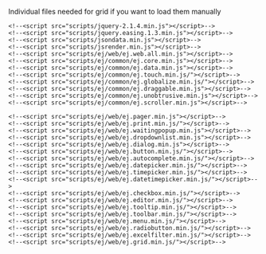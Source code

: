 Individual files needed for grid if you want to load them manually

    <!--<script src="scripts/jquery-2.1.4.min.js"></script>-->
    <!--<script src="scripts/jquery.easing.1.3.min.js"></script>-->
    <!--<script src="scripts/jsondata.min.js"></script>-->
    <!--<script src="scripts/jsrender.min.js"></script>-->
    <!--<script src="scripts/ej/web/ej.web.all.min.js"></script>-->
    <!--<script src="scripts/ej/common/ej.core.min.js"></script>-->
    <!--<script src="scripts/ej/common/ej.data.min.js"></script>-->
    <!--<script src="scripts/ej/common/ej.touch.min.js/"></script>-->
    <!--<script src="scripts/ej/common/ej.globalize.min.js/"></script>-->
    <!--<script src="scripts/ej/common/ej.draggable.min.js"></script>-->
    <!--<script src="scripts/ej/common/ej.unobtrusive.min.js"></script>-->
    <!--<script src="scripts/ej/common/ej.scroller.min.js"></script>-->
    
    <!--<script src="scripts/ej/web/ej.pager.min.js"></script>-->
    <!--<script src="scripts/ej/web/ej.print.min.js/"></script>-->
    <!--<script src="scripts/ej/web/ej.waitingpopup.min.js"></script>-->
    <!--<script src="scripts/ej/web/ej.dropdownlist.min.js"></script>-->
    <!--<script src="scripts/ej/web/ej.dialog.min.js"></script>-->
    <!--<script src="scripts/ej/web/ej.button.min.js/"></script>-->
    <!--<script src="scripts/ej/web/ej.autocomplete.min.js/"></script>-->
    <!--<script src="scripts/ej/web/ej.datepicker.min.js/"></script>-->
    <!--<script src="scripts/ej/web/ej.timepicker.min.js/"></script>-->
    <!--<script src="scripts/ej/web/ej.datetimepicker.min.js/"></script>-->
    <!--<script src="scripts/ej/web/ej.checkbox.min.js/"></script>-->
    <!--<script src="scripts/ej/web/ej.editor.min.js/"></script>-->
    <!--<script src="scripts/ej/web/ej.tooltip.min.js/"></script>-->
    <!--<script src="scripts/ej/web/ej.toolbar.min.js/"></script>-->
    <!--<script src="scripts/ej/web/ej.menu.min.js/"></script>-->
    <!--<script src="scripts/ej/web/ej.radiobutton.min.js/"></script>-->
    <!--<script src="scripts/ej/web/ej.excelfilter.min.js/"></script>-->
    <!--<script src="scripts/ej/web/ej.grid.min.js/"></script>-->